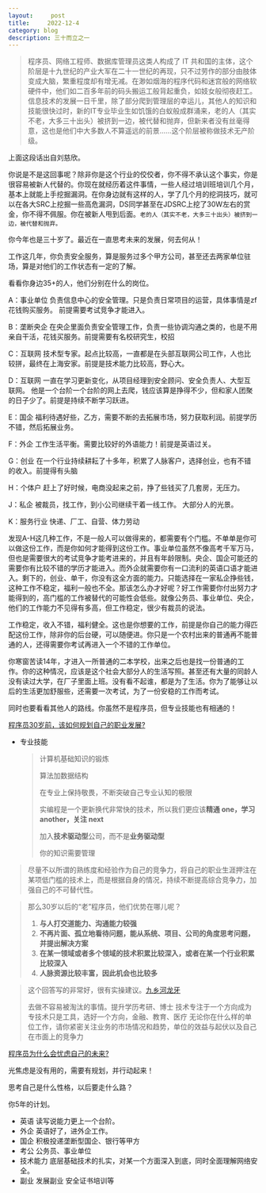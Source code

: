 ```yaml
---
layout:     post
title:     2022-12-4
category: blog
description: 三十而立之一
---
```

> 程序员、网络工程师、数据库管理员这类人构成了 IT 共和国的主体，这个阶层是十九世纪的产业大军在二十一世纪的再现，只不过劳作的部分由肢体变成大脑，繁重程度却有增无减。在渺如烟海的程序代码和迷宫般的网络软硬件中，他们如二百多年前的码头搬运工般背起重负，如妓女般彻夜赶工。信息技术的发展一日千里，除了部分爬到管理层的幸运儿，其他人的知识和技能很快过时，新的IT专业毕业生如饥饿的白蚁般成群涌来，老的人（其实不老，大多三十出头）被挤到一边，被代替和抛弃，但新来者没有丝毫得意，这也是他们中大多数人不算遥远的前景……这个阶层被称做技术无产阶级。

上面这段话出自刘慈欣。

你说是不是这回事呢？除非你是这个行业的佼佼者，你不得不承认这个事实，你是很容易被新人代替的。你现在就经历着这件事情，一些人经过培训班培训几个月，基本上就能上手挖掘漏洞。在你身边就有这样的人，学了几个月的挖洞技巧，就可以在各大SRC上挖掘一些高危漏洞，DS同学甚至在JDSRC上挖了30W左右的赏金，你不得不佩服。你在被新人甩到后面。`老的人（其实不老，大多三十出头）被挤到一边，被代替和抛弃。`

你今年也是三十岁了。最近在一直思考未来的发展，何去何从！

工作这几年，你负责安全服务，算是服务过多个甲方公司，甚至还去两家单位驻场，算是对他们的工作状态有一定的了解。

看看你身边35+的人，他们分别在什么的岗位。

A：事业单位 负责信息中心的安全管理。只是负责日常项目的运营，具体事情是zf花钱购买服务。 前提需要考试竞争才能进入。

B：垄断央企 在央企里面负责安全管理工作，负责一些协调沟通之类的，也是不用亲自干活，花钱买服务。前提需要有名校研究生，校招

C：互联网 技术型专家。起点比较高，一直都是在头部互联网公司工作，人也比较拼，最终在上海安家。前提是技术能力比较高，野心大。

D：互联网 一直在学习更新变化，从项目经理到安全顾问、安全负责人、大型互联网。 他是一个台阶一个台阶的网上去爬，钱应该算是挣得不少，但和家人团聚的日子少了。前提是持续不断学习跃进。

E：国企 福利待遇好些，乙方，需要不断的去拓展市场，努力获取利润。前提学历不错，然后拓展业务。

F：外企 工作生活平衡。需要比较好的外语能力！前提是英语过关。

G：创业 在一个行业持续耕耘了十多年，积累了人脉客户，选择创业，也有不错的收入。前提得有头脑

H：个体户 赶上了好时候，电商没起来之前，挣了些钱买了几套房，无压力。

J：私企 被裁员，找工作，到小公司继续干着一线工作。 大部分人的光景。

K：服务行业 快递、厂工、自营、体力劳动

发现A-H这几种工作，不是一般人可以做得来的，都需要有个门槛。不单单是你可以做这份工作，而是你如何才能得到这份工作。事业单位虽然不像高考千军万马，但也是需要很大的考试竞争才能考进来的，并且有年龄限制。央企、国企可能还的需要你有比较不错的学历才能进入。而外企就需要你有一口流利的英语口语才能进入。剩下的，创业、单干，你没有这全方面的能力。只能选择在一家私企挣些钱，这种工作不稳定，福利一般也不全。那该怎么办才好呢？好工作需要你付出努力才能得到的，高门槛的工作被替代的可能性会低些。就像公务员、事业单位、央企，他们的工作能力不见得有多高，但工作稳定，很少有裁员的说法。

工作稳定，收入不错，福利健全。这也是你想要的工作，前提是你自己的能力得匹配这份工作，除非你的后台硬，可以随便进。你只是一个农村出来的普通再不能普通的人，还得需要你考试再进入一个不错的工作单位。

你寒窗苦读14年，才进入一所普通的二本学校，出来之后也是找一份普通的工作。你的这种情况，应该是这个社会大部分人的生活写照。甚至还有大量的同龄人没有读过大学，在厂子里面上班。没有看不起谁，都是为了生活。你为了能够让以后的生活更加舒服些，还需要一次考试，为了一份安稳的工作而考试。

同时也要看看其他人的路线。你虽然不是程序员，但专业技能也有相通的！

[程序员30岁前，该如何规划自己的职业发展?](https://www.zhihu.com/question/67491003)

- 专业技能

  >计算机基础知识的锻炼
  >
  >算法加数据结构
  >
  >在专业上保持敬畏，不断突破自己专业认知的极限
  >
  >实编程是一个更新换代非常快的技术，所以我们更应该**精通 one，学习 another，关注 next**
  >
  >加入**技术驱动型**公司，而不是**业务驱动型**
  >
  >你的知识需要管理

> 尽量不以所谓的熟练度和经验作为自己的竞争力，将自己的职业生涯押注在某项低门槛的技术上，而是根据自身的情况，持续不断提高综合竞争力，加强自己的不可替代性。 

> 那么30岁以后的“老”程序员，他们优势在哪儿呢？
>
> 1. **与人打交道能力、沟通能力较强**
> 2. **不再片面、孤立地看待问题，能从系统、项目、公司的角度思考问题，并提出解决方案**
> 3. **在某一领域或者多个领域的技术积累比较深入，或者在某一个行业积累比较深入**
> 4. **人脉资源比较丰富，因此机会也比较多**

>这个回答写的非常好，很有实操建议。[九乡河龙牙](https://www.zhihu.com/people/long-ya-38)
>
>去做不容易被淘汰的事情。提升学历考研、博士
>技术专注于一个方向成为专技术只是工具，选好一个方向，金融、教育、医疗
>无论你在什么样的单位工作，请你紧密关注业务的市场情况和趋势，单位的效益与起伏以及自己在市面上的竞争力

[程序员为什么会忧虑自己的未来?](https://gist.github.com/baymaxium/5f694848e4203fa4d43e20263d2ecf7b)

光焦虑是没有用的，需要有规划，并行动起来！

思考自己是什么性格，以后要走什么路？

你5年的计划。

- 英语 读写说能力更上一个台阶。
- 外企 英语好了，进外企工作。
- 国企 积极投递垄断型国企、银行等甲方
- 考公 公务员、事业单位
- 技术能力 底层基础技术的扎实，对某一个方面深入到底，同时全面理解网络安全。
- 副业 发展副业 安全证书培训等

